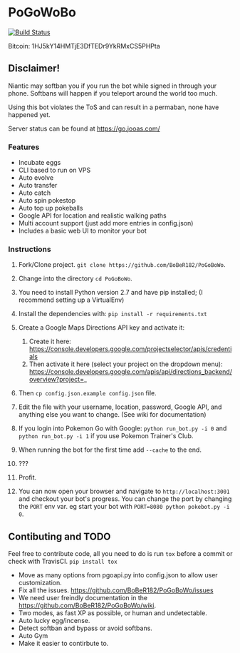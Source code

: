 PoGoWoBo
========
[![Build Status](https://travis-ci.org/BoBeR182/PoGoBoWo.svg?branch=master)](https://travis-ci.org/BoBeR182/PoGoBoWo)

Bitcoin: 1HJ5kY14HMTjE3DfTEDr9YkRMxCS5PHPta

## Disclaimer! 
Niantic may softban you if you run the bot while signed in through your phone.
Softbans will happen if you teleport around the world too much.

Using this bot violates the ToS and can result in a permaban, none have happened yet.

Server status can be found at https://go.jooas.com/

### Features
+ Incubate eggs
+ CLI based to run on VPS
+ Auto evolve
+ Auto transfer
+ Auto catch
+ Auto spin pokestop
+ Auto top up pokeballs
+ Google API for location and realistic walking paths
+ Multi account support (just add more entries in config.json)
+ Includes a basic web UI to monitor your bot

### Instructions
1. Fork/Clone project. `git clone https://github.com/BoBeR182/PoGoBoWo`.
2. Change into the directory `cd PoGoBoWo`.
3. You need to install Python version 2.7 and have pip installed; (I recommend setting up a VirtualEnv)
4. Install the dependencies with: `pip install -r requirements.txt`
5. Create a Google Maps Directions API key and activate it:
    1. Create it here: https://console.developers.google.com/projectselector/apis/credentials
    2. Then activate it here (select your project on the dropdown menu): https://console.developers.google.com/apis/api/directions_backend/overview?project=_
6. Then `cp config.json.example config.json` file.
7. Edit the file with your username, location, password, Google API, and anything else you want to change. (See wiki for documentation)
8. If you login into Pokemon Go with Google: `python run_bot.py -i 0` and `python run_bot.py -i 1` if you use Pokemon Trainer's Club.
9. When running the bot for the first time add `--cache` to the end.
10. ???
11. Profit.

99. You can now open your browser and navigate to `http://localhost:3001` and checkout your bot's progress.
You can change the port by changing the `PORT` env var. eg start your bot with `PORT=8080 python pokebot.py -i 0`.

## Contibuting and TODO

Feel free to contribute code, all you need to do is run `tox` before a commit or check with TravisCI.
`pip install tox`

+ Move as many options from pgoapi.py into config.json to allow user customization.
+ Fix all the issues. https://github.com/BoBeR182/PoGoBoWo/issues
+ We need user freindly documentation in the https://github.com/BoBeR182/PoGoBoWo/wiki.
+ Two modes, as fast XP as possible, or human and undetectable.
+ Auto lucky egg/incense.
+ Detect softban and bypass or avoid softbans.
+ Auto Gym
+ Make it easier to contirbute to.
